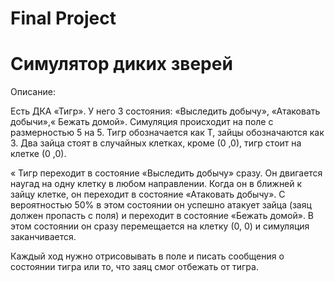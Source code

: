 # Final Project
# Симулятор диких зверей
Описание:

Есть ДКА «Тигр». У него 3 состояния: «Выследить добычу», «Атаковать добычи»,« Бежать домой». Симуляция происходит на поле с размерностью 5 на 5. Тигр обозначается как Т, зайцы обозначаются как З. Два зайца стоят в случайных клетках, кроме (0 ,0), тигр стоит на клетке (0 ,0).

«
Тигр переходит в состояние «Выследить добычу» сразу. Он двигается наугад на одну клетку в любом направлении. Когда он в ближней к зайцу клетке, он переходит в состояние «Атаковать добычу». С вероятностью 50% в этом состоянии он успешно атакует зайца (заяц должен пропасть с поля) и переходит в состояние «Бежать домой». В этом состоянии он сразу перемещается на клетку (0, 0) и симуляция заканчивается.

Каждый ход нужно отрисовывать в поле и писать сообщения о состоянии тигра или то, что заяц смог отбежать от тигра.
